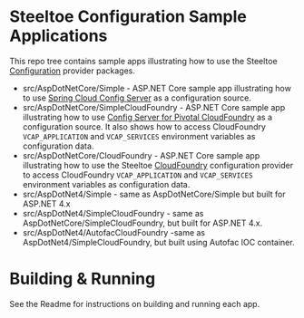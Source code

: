 # Steeltoe Configuration Sample Applications
This repo tree contains sample apps illustrating how to use the Steeltoe [Configuration](https://github.com/SteeltoeOSS/Configuration) provider packages.

* src/AspDotNetCore/Simple - ASP.NET Core sample app illustrating how to use [Spring Cloud Config Server](https://projects.spring.io/spring-cloud/docs/1.0.3/spring-cloud.html#_spring_cloud_config) as a configuration source.
* src/AspDotNetCore/SimpleCloudFoundry - ASP.NET Core sample app illustrating how to use [Config Server for Pivotal CloudFoundry](https://docs.pivotal.io/spring-cloud-services/index.html) as a configuration source. It also shows how to access CloudFoundry `VCAP_APPLICATION` and `VCAP_SERVICES` environment variables as configuration data.
* src/AspDotNetCore/CloudFoundry - ASP.NET Core sample app illustrating how to use the Steeltoe [CloudFoundry](https://github.com/SteeltoeOSS/Configuration/tree/master/src/Steeltoe.Extensions.Configuration.CloudFoundry) configuration provider to access CloudFoundry `VCAP_APPLICATION` and `VCAP_SERVICES` environment variables as configuration data.
* src/AspDotNet4/Simple - same as AspDotNetCore/Simple but built for ASP.NET 4.x
* src/AspDotNet4/SimpleCloudFoundry - same as AspDotNetCore/SimpleCloudFoundry, but built for ASP.NET 4.x.
* src/AspDotNet4/AutofacCloudFoundry -same as AspDotNet4/SimpleCloudFoundry, but built using Autofac IOC container.

# Building & Running
See the Readme for instructions on building and running each app.
